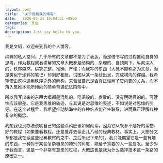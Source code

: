 ```yaml
---
layout: post
title:  "关于我和我的博客"
date:   2020-05-31 10:04:51 +0800
categories: 其他
tags: 
description: Just say hello to you.
---
```


我是文韬，欢迎来到我的个人博客。

纯粹的私人空间。几乎所有的文章都不是为了表达，而是借书写的过程推动自身的思考。作为教程或者讲解的文章大概都是结构的、条理的、自顶向下、纵向深入的，秩序森然，讲究完整、准确、严谨；而我写的东西（大概不能称之为文章，而是类似于涂鸦的笔记）却刚好相反，试图从某一条线出发，完成横向的穿越。我希望借由这种通用秩序之外的解构，来验证自己是否真正理解了它内部的关系，而不落入思维本能所倾向的简单背诵记忆陷阱中。

所以我写出来的东西大概都是混乱的、呓语般的、发散的、没有明确目的的。可读性应该很差。它是我思维的轨迹，与其说是对思维的表述，不如说是对思维的引导。在这个过程里，我希望推动脑海中的各种结点能产生联系，进而真正理解各种复杂的概念。

我想我也没办法说明自己的这些涂鸦应该如何阅读，因为它从来都不是好的读物、好的教程（如果要看教程，还是推荐去读正儿八经的经典教材，事实上，大部分文章都是我在读这些经典教材的之中、之后所记下来的）。我只能期望它是一些有趣的东西，一种对于某些复杂概念的特别的角度，能给予需要的人一些启发。至少对于我而言，这是一个非常有意思的过程，大概这也是我为什么选择技术这一条路的原因之一。




